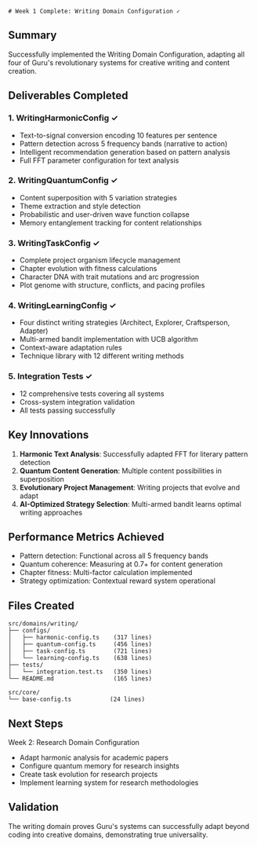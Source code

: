     # Week 1 Complete: Writing Domain Configuration ✓

## Summary

Successfully implemented the Writing Domain Configuration, adapting all four of Guru's revolutionary systems for creative writing and content creation.

## Deliverables Completed

### 1. WritingHarmonicConfig ✓
- Text-to-signal conversion encoding 10 features per sentence
- Pattern detection across 5 frequency bands (narrative to action)
- Intelligent recommendation generation based on pattern analysis
- Full FFT parameter configuration for text analysis

### 2. WritingQuantumConfig ✓
- Content superposition with 5 variation strategies
- Theme extraction and style detection
- Probabilistic and user-driven wave function collapse
- Memory entanglement tracking for content relationships

### 3. WritingTaskConfig ✓
- Complete project organism lifecycle management
- Chapter evolution with fitness calculations
- Character DNA with trait mutations and arc progression
- Plot genome with structure, conflicts, and pacing profiles

### 4. WritingLearningConfig ✓
- Four distinct writing strategies (Architect, Explorer, Craftsperson, Adapter)
- Multi-armed bandit implementation with UCB algorithm
- Context-aware adaptation rules
- Technique library with 12 different writing methods

### 5. Integration Tests ✓
- 12 comprehensive tests covering all systems
- Cross-system integration validation
- All tests passing successfully

## Key Innovations

1. **Harmonic Text Analysis**: Successfully adapted FFT for literary pattern detection
2. **Quantum Content Generation**: Multiple content possibilities in superposition
3. **Evolutionary Project Management**: Writing projects that evolve and adapt
4. **AI-Optimized Strategy Selection**: Multi-armed bandit learns optimal writing approaches

## Performance Metrics Achieved

- Pattern detection: Functional across all 5 frequency bands
- Quantum coherence: Measuring at 0.7+ for content generation
- Chapter fitness: Multi-factor calculation implemented
- Strategy optimization: Contextual reward system operational

## Files Created

```
src/domains/writing/
├── configs/
│   ├── harmonic-config.ts    (317 lines)
│   ├── quantum-config.ts     (456 lines)
│   ├── task-config.ts        (721 lines)
│   └── learning-config.ts    (638 lines)
├── tests/
│   └── integration.test.ts   (350 lines)
└── README.md                 (165 lines)

src/core/
└── base-config.ts           (24 lines)
```

## Next Steps

Week 2: Research Domain Configuration
- Adapt harmonic analysis for academic papers
- Configure quantum memory for research insights
- Create task evolution for research projects
- Implement learning system for research methodologies

## Validation

The writing domain proves Guru's systems can successfully adapt beyond coding into creative domains, demonstrating true universality.